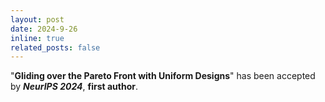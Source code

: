 ```yaml
---
layout: post
date: 2024-9-26 
inline: true
related_posts: false
---
```


"**Gliding over the Pareto Front with Uniform Designs**" has been accepted by ***NeurIPS 2024***, **first author**.
